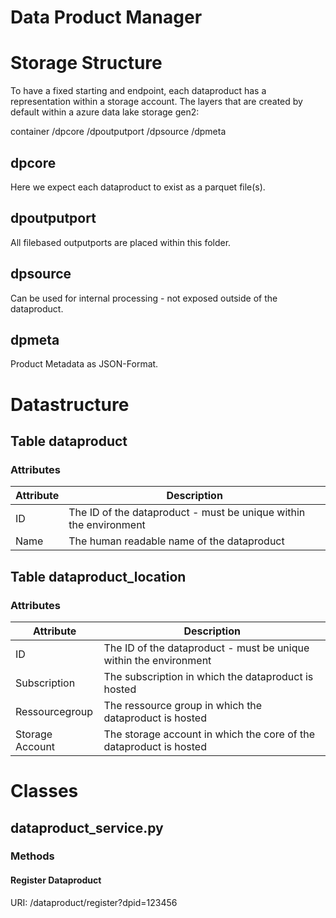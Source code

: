 # Data Product Manager

# Storage Structure

To have a fixed starting and endpoint, each dataproduct has a representation within a storage account. The layers that are created by default within a azure data lake storage gen2:

container
/dpcore
/dpoutputport
/dpsource
/dpmeta

## dpcore

Here we expect each dataproduct to exist as a parquet file(s).

## dpoutputport

All filebased outputports are placed within this folder.

## dpsource

Can be used for internal processing - not exposed outside of the dataproduct.

## dpmeta

Product Metadata as JSON-Format.

# Datastructure

## Table dataproduct

### Attributes

| Attribute   | Description |
| ----------- | ----------- |
| ID          | The ID of the dataproduct - must be unique within the environment |
| Name        | The human readable name of the dataproduct        |

## Table dataproduct_location

### Attributes

| Attribute   | Description |
| ----------- | ----------- |
| ID          | The ID of the dataproduct - must be unique within the environment |
| Subscription | The subscription in which the dataproduct is hosted |
| Ressourcegroup | The ressource group in which the dataproduct is hosted |
| Storage Account | The storage account in which the core of the dataproduct is hosted |

# Classes

## dataproduct_service.py

### Methods

#### Register Dataproduct

URI: /dataproduct/register?dpid=123456


